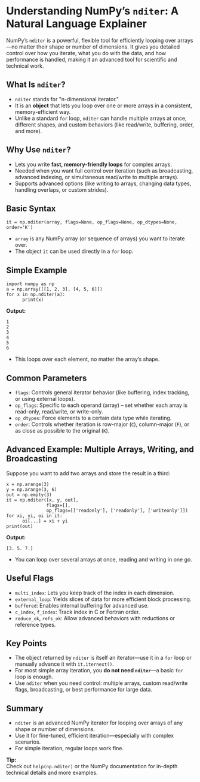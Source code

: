 # Understanding NumPy’s `nditer`: A Natural Language Explainer

NumPy’s `nditer` is a powerful, flexible tool for efficiently looping over arrays—no matter their shape or number of dimensions. It gives you detailed control over how you iterate, what you do with the data, and how performance is handled, making it an advanced tool for scientific and technical work.

## What Is `nditer`?

- `nditer` stands for "n-dimensional iterator."
- It is an **object** that lets you loop over one or more arrays in a consistent, memory-efficient way.
- Unlike a standard `for` loop, `nditer` can handle multiple arrays at once, different shapes, and custom behaviors (like read/write, buffering, order, and more).

## Why Use `nditer`?

- Lets you write **fast, memory-friendly loops** for complex arrays.
- Needed when you want full control over iteration (such as broadcasting, advanced indexing, or simultaneous read/write to multiple arrays).
- Supports advanced options (like writing to arrays, changing data types, handling overlaps, or custom strides).

## Basic Syntax

    it = np.nditer(array, flags=None, op_flags=None, op_dtypes=None, order='K')

- `array` is any NumPy array (or sequence of arrays) you want to iterate over.
- The object `it` can be used directly in a `for` loop.

## Simple Example

    import numpy as np
    a = np.array([[1, 2, 3], [4, 5, 6]])
    for x in np.nditer(a):
          print(x)

**Output:**

    1
    2
    3
    4
    5
    6

- This loops over each element, no matter the array’s shape.

## Common Parameters

- `flags`: Controls general iterator behavior (like buffering, index tracking, or using external loops).
- `op_flags`: Specific to each operand (array) – set whether each array is read-only, read/write, or write-only.
- `op_dtypes`: Force elements to a certain data type while iterating.
- `order`: Controls whether iteration is row-major (`C`), column-major (`F`), or as close as possible to the original (`K`).

## Advanced Example: Multiple Arrays, Writing, and Broadcasting

Suppose you want to add two arrays and store the result in a third:

    x = np.arange(3)
    y = np.arange(3, 6)
    out = np.empty(3)
    it = np.nditer([x, y, out],
                   flags=[],
                   op_flags=[['readonly'], ['readonly'], ['writeonly']])
    for xi, yi, oi in it:
          oi[...] = xi + yi
    print(out)

**Output:**

    [3. 5. 7.]

- You can loop over several arrays at once, reading and writing in one go.

## Useful Flags

- `multi_index`: Lets you keep track of the index in each dimension.
- `external_loop`: Yields slices of data for more efficient block processing.
- `buffered`: Enables internal buffering for advanced use.
- `c_index`, `f_index`: Track index in C or Fortran order.
- `reduce_ok`, `refs_ok`: Allow advanced behaviors with reductions or reference types.

## Key Points

- The object returned by `nditer` is itself an iterator—use it in a `for` loop or manually advance it with `it.iternext()`.
- For most simple array iteration, you **do not need `nditer`**—a basic `for` loop is enough.
- Use `nditer` when you need control: multiple arrays, custom read/write flags, broadcasting, or best performance for large data.

## Summary

- `nditer` is an advanced NumPy iterator for looping over arrays of any shape or number of dimensions.
- Use it for fine-tuned, efficient iteration—especially with complex scenarios.
- For simple iteration, regular loops work fine.

**Tip:**  
Check out `help(np.nditer)` or the NumPy documentation for in-depth technical details and more examples.
